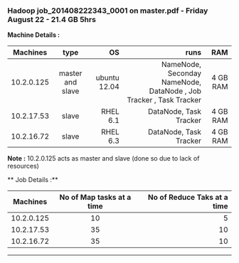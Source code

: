 ### Hadoop job_201408222343_0001 on master.pdf - Friday August 22 - 21.4 GB  5hrs




**Machine Details :**

| Machines       | type          | OS  | runs | RAM |
| ------------- |:-------------:| -----:| ----:|----:|
| 10.2.0.125      | master and slave | ubuntu 12.04 |NameNode, Seconday NameNode, DataNode , Job Tracker , Task Tracker| 4 GB RAM |
| 10.2.17.53      | slave      |   RHEL 6.1 |DataNode, Task Tracker|4 GB RAM |
| 10.2.16.72 | slave     |    RHEL 6.3 |DataNode, Task Tracker|4 GB RAM |

**Note :**
10.2.0.125 acts as master and slave (done so due to lack of resources)




** Job Details :**

| Machines       | No of Map tasks at a time  | No of Reduce Taks at a time |
| ------------- |:-------------:| -----:|
| 10.2.0.125      | 10 | 5 |
| 10.2.17.53      | 35 | 10 |
| 10.2.16.72 | 35 |    10 |

---
